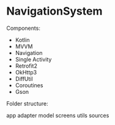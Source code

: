 # NavigationSystem
Components:

- Kotlin
- MVVM
- Navigation
- Single Activity
- Retrofit2
- OkHttp3
- DiffUtil
- Coroutines
- Gson

Folder structure:

app adapter
    model
    screens
    utils
    sources
